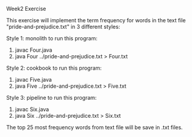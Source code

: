 Week2 Exercise

This exercise will implement the term frequency for words in the text file "pride-and-prejudice.txt" in 3 different styles:

Style 1: monolith to run this program:
1) javac Four.java
2) java Four ../pride-and-prejudice.txt > Four.txt

Style 2: cookbook to run this program:
1) javac Five.java
2) java Five ../pride-and-prejudice.txt > Five.txt

Style 3: pipeline to run this program:
1) javac Six.java
2) java Six ../pride-and-prejudice.txt > Six.txt

The top 25 most frequency words from text file will be save in .txt files. 